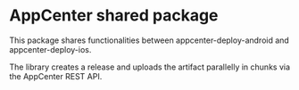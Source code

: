# AppCenter shared package

This package shares functionalities between appcenter-deploy-android and appcenter-deploy-ios.

The library creates a release and uploads the artifact parallelly in chunks via the AppCenter REST API.
